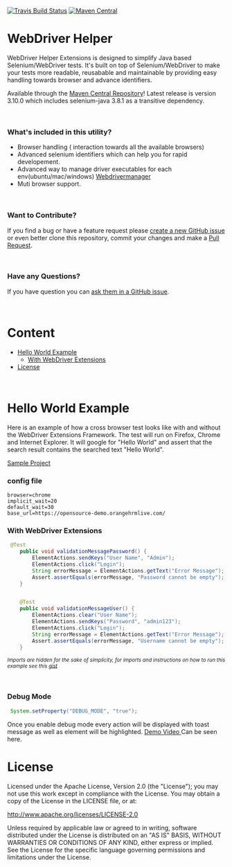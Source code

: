 [![Travis Build Status](https://travis-ci.org/webdriverextensions/webdriverextensions.svg?branch=master)](https://travis-ci.org/webdriverextensions/webdriverextensions) [![Maven Central](https://img.shields.io/maven-central/v/com.github.webdriverextensions/webdriverextensions.svg)](https://search.maven.org/search?q=com.github.yjagdale)

WebDriver Helper
===================

WebDriver Helper Extensions is designed to simplify Java based Selenium/WebDriver tests. It's built on top of Selenium/WebDriver to make your tests more readable, reusabable and maintainable by providing easy handling towards browser and advance identifiers.

Available through the [Maven Central Repository](http://mvnrepository.com/search?q=webdriverextensions)! Latest release is version 3.10.0 which includes selenium-java 3.8.1 as a transitive dependency.


<br>

### What's included in this utility?
- Browser handling ( interaction towards all the available browsers)
- Advanced selenium identifiers which can help you for rapid developement.
- Advanced way to manage driver executables for each env(ubuntu/mac/windows) [Webdrivermanager](https://github.com/bonigarcia/webdrivermanager)
- Muti browser support.
<br>

### Want to Contribute?
If you find a bug or have a feature request please [create a new GitHub issue](https://github.com/webdriverextensions/webdriverextensions/issues/new) or even better clone this repository, commit your changes and make a [Pull Request](https://help.github.com/articles/using-pull-requests/).

<br>

### Have any Questions?
If you have question you can [ask them in a GitHub issue](https://github.com/yjagdale/webdriver-helper/issues/new).

<br>

# Content
- [Hello World Example](#hello-world-example)
    - [With WebDriver Extensions](#with-webdriver-extensions)
- [License](#license)



<br>

# Hello World Example
Here is an example of how a cross browser test looks like with and without the WebDriver Extensions Framework. The test will run on Firefox, Chrome and Internet Explorer. It will google for "Hello World" and assert that the search result contains the searched text "Hello World".

<a href="https://github.com/yjagdale/webdriver-helper-impl"> Sample Project </a>


### config file 

```properties
browser=chrome
implicit_wait=20
default_wait=30
base_url=https://opensource-demo.orangehrmlive.com/
```



### With WebDriver Extensions
```java
 @Test
    public void validationMessagePassword() {
        ElementActions.sendKeys("User Name", "Admin");
        ElementActions.click("Login");
        String errorMessage = ElementActions.getText("Error Message");
        Assert.assertEquals(errorMessage, "Password cannot be empty");
    }


    @Test
    public void validationMessageUser() {
        ElementActions.clear("User Name");
        ElementActions.sendKeys("Password", "admin123");
        ElementActions.click("Login");
        String errorMessage = ElementActions.getText("Error Message");
        Assert.assertEquals(errorMessage, "Username cannot be empty");
    }
```
_<sub>Imports are hidden for the sake of simplicity, for imports and instructions on how to run this example see this [gist](https://gist.github.com/andidev/ad006a454edfd9f0e9e5)</sub>_


<br>


### Debug Mode

```java
 System.setProperty("DEBUG_MODE", "true");
```

Once you enable debug mode every action will be displayed with toast message as well as element will be highlighted.
<a href="http://52.183.43.60/dashboard/#"> Demo Video </a> Can be seen here.


# License

Licensed under the Apache License, Version 2.0 (the "License");
you may not use this work except in compliance with the License.
You may obtain a copy of the License in the LICENSE file, or at:

   http://www.apache.org/licenses/LICENSE-2.0

Unless required by applicable law or agreed to in writing, software
distributed under the License is distributed on an "AS IS" BASIS,
WITHOUT WARRANTIES OR CONDITIONS OF ANY KIND, either express or implied.
See the License for the specific language governing permissions and
limitations under the License.
